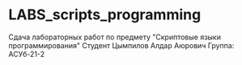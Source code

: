 # LABS_scripts_programming
Сдача лабораторных работ по предмету "Скриптовые языки программирования"
Студент Цымпилов Алдар Аюрович Группа: АСУб-21-2
